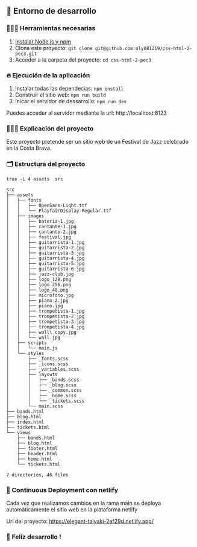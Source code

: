## 🚀 Entorno de desarrollo

### 👩🏽‍🚒 Herramientas necesarias

1. [Instalar Node.js y npm](https://docs.npmjs.com/downloading-and-installing-node-js-and-npm)
2. Clona este proyecto: `git clone git@github.com:uly081219/css-html-2-pec3.git`
3. Acceder a la carpeta del proyecto: `cd css-html-2-pec3`

### 🔥 Ejecución de la aplicación

1. Instalar todas las dependecias: `npm install`
2. Construir el sitio web: `npm run build`
3. Inicar el servidor de dessarrollo: `npm run dev`

Puedes acceder al servidor mediante la url: http://localhost:8123

### 👩🏽‍🏫 Explicación del proyecto

Este proyecto pretende ser un sitio web de un Festival de Jazz celebrado en la Costa Brava.

### 🗂 Estructura del proyecto

`tree -L 4 assets  src`

```
src
├── assets
│   ├── fonts
│   │   ├── OpenSans-Light.ttf
│   │   └── PlayfairDisplay-Regular.ttf
│   ├── images
│   │   ├── bateria-1.jpg
│   │   ├── cantante-1.jpg
│   │   ├── cantante-2.jpg
│   │   ├── festival.jpg
│   │   ├── guitarrista-1.jpg
│   │   ├── guitarrista-2.jpg
│   │   ├── guitarrista-3.jpg
│   │   ├── guitarrista-4.jpg
│   │   ├── guitarrista-5.jpg
│   │   ├── guitarrista-6.jpg
│   │   ├── jazz-club.jpg
│   │   ├── logo_128.png
│   │   ├── logo_256.png
│   │   ├── logo_48.png
│   │   ├── microfono.jpg
│   │   ├── piano-2.jpg
│   │   ├── piano.jpg
│   │   ├── trompetista-1.jpg
│   │   ├── trompetista-2.jpg
│   │   ├── trompetista-3.jpg
│   │   ├── trompetista-4.jpg
│   │   ├── wall\ copy.jpg
│   │   └── wall.jpg
│   ├── scripts
│   │   └── main.js
│   └── styles
│       ├── _fonts.scss
│       ├── _icons.scss
│       ├── _variables.scss
│       ├── layouts
│       │   ├── _bands.scss
│       │   ├── _blog.scss
│       │   ├── _common.scss
│       │   ├── _home.scss
│       │   └── _tickets.scss
│       └── main.scss
├── bands.html
├── blog.html
├── index.html
├── tickets.html
└── views
    ├── bands.html
    ├── blog.html
    ├── footer.html
    ├── header.html
    ├── home.html
    └── tickets.html

7 directories, 46 files
```

### 📡 Continuous Deployment con netlify

Cada vez que realizamos cambios en la rama main se deploya automáticamente el sitio web en la plataforma netlify

Url del proyecto: https://elegant-taiyaki-2ef29d.netlify.app/

### 🤹 Feliz desarrollo !

